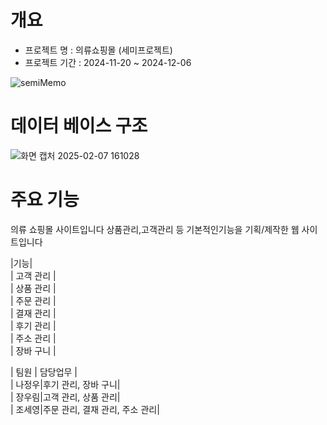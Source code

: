 #  개요
  - 프로젝트 명 : 의류쇼핑몰 (세미프로젝트)
  - 프로젝트 기간 : 2024-11-20 ~ 2024-12-06<br>


![semiMemo](https://github.com/user-attachments/assets/82ece119-3df0-4d9e-86d9-efee2cbc73cc)

# 데이터 베이스 구조
![화면 캡처 2025-02-07 161028](https://github.com/user-attachments/assets/022b652c-a62f-491b-8f2d-23150d883166)


# 주요 기능
의류 쇼핑몰 사이트입니다 상품관리,고객관리 등 기본적인기능을 기획/제작한 웹 사이트입니다
	

|기능|<br>
| 고객 관리 |<br>
| 상품 관리 |<br>
| 주문 관리 | <br>
| 결재 관리 | <br>
| 후기 관리 | <br>
| 주소 관리 | <br>
| 장바 구니 | <br>


| 팀원 |		 담당업무 |<br>
| 나정우</a>|후기 관리, 장바 구니|<br>
| 장우림</a>|고객 관리, 상품 관리|<br>
| 조세영</a>|주문 관리, 결재 관리, 주소 관리|<br>


	
